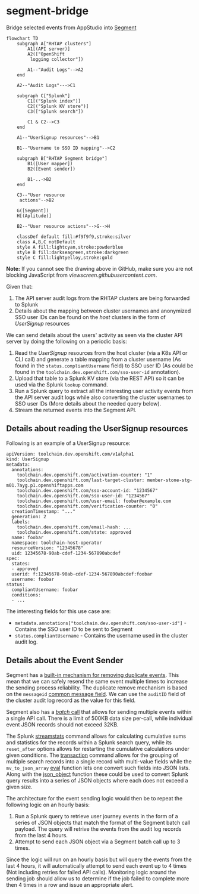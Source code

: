 # segment-bridge

Bridge selected events from AppStudio into [Segment][1]

```mermaid
flowchart TD
    subgraph A["RHTAP clusters"]
        A1[(API server)]
        A2(["OpenShift
         logging collector"])

        A1--"Audit Logs"-->A2
    end

    A2--"Audit Logs"--->C1
    
    subgraph C["Splunk"]
        C1[("Splunk index")]
        C2[("Splunk KV store")]
        C3(["Splunk search"])

        C1 & C2-->C3
    end

    A1--"UserSignup resources"-->B1

    B1--"Username to SSO ID mapping"-->C2

    subgraph B["RHTAP Segment bridge"]
        B1([User mapper])
        B2([Event sender])

        B1-..->B2
    end

    C3--"User resource
     actions"-->B2

    G([Segment])
    H[(Aplitude)]

    B2--"User resource actions"-->G-->H

    classDef default fill:#f9f9f9,stroke:silver
    class A,B,C notDefault
    style A fill:lightcyan,stroke:powderblue
    style B fill:darkseagreen,stroke:darkgreen
    style C fill:lightyelloy,stroke:gold
```
**Note:** If you cannot see the drawing above in GitHub, make sure you are not
blocking JavaScript from *viewscreen.githubusercontent.com*.

Given that:

1. The API server audit logs from the RHTAP clusters are being forwarded to
   Splunk
2. Details about the mapping between cluster usernames and anonymized SSO user
   IDs can be found on the *host* clusters in the form of *UserSignup*
   resources

We can send details about the users' activity as seen via the cluster API
server by doing the following on a periodic basis:

1. Read the *UserSignup* resources from the host cluster (via a K8s API or CLI
   call) and generate a table mapping from a cluster username (As found in the
     `status.compliantUsername` field) to SSO user ID (As could be found in the
       `toolchain.dev.openshift.com/sso-user-id` annotation).
2. Upload that table to a Splunk KV store (via the REST API) so it can be used
   via the Splunk `lookup` command.
3. Run a Splunk query to extract all the interesting user activity events from
   the API server audit logs while also converting the cluster usernames to SSO
   user IDs (More details about the needed query below).
4. Stream the returned events into the Segment API.

[1]: https://app.segment.com

## Details about reading the UserSignup resources

Following is an example of a UserSignup resource:
```
apiVersion: toolchain.dev.openshift.com/v1alpha1
kind: UserSignup
metadata:
  annotations:
    toolchain.dev.openshift.com/activation-counter: "1"
    toolchain.dev.openshift.com/last-target-cluster: member-stone-stg-m01.7ayg.p1.openshiftapps.com
    toolchain.dev.openshift.com/sso-account-id: "1234567"
    toolchain.dev.openshift.com/sso-user-id: "1234567"
    toolchain.dev.openshift.com/user-email: foobar@example.com
    toolchain.dev.openshift.com/verification-counter: "0"
  creationTimestamp: "..."
  generation: 2
  labels:
    toolchain.dev.openshift.com/email-hash: ...
    toolchain.dev.openshift.com/state: approved
  name: foobar
  namespace: toolchain-host-operator
  resourceVersion: "12345678"
  uid: 12345678-90ab-cdef-1234-567890abcdef
spec:
  states:
  - approved
  userid: f:12345678-90ab-cdef-1234-567890abcdef:foobar
  username: foobar
status:
  compliantUsername: foobar
  conditions:
  - ...
```

The interesting fields for this use case are:

- `metadata.annotations["toolchain.dev.openshift.com/sso-user-id"]` - Contains
  the SSO user ID to be sent to Segment
- `status.compliantUsername` - Contains the username used in the cluster audit
  log.

## Details about the Event Sender

Segment has a [built-in mechanism for removing duplicate events][ES1]. This
mean that we can safely resend the same event multiple times to increase the
sending process reliability. The duplicate remove mechanism is based on the
`messageid` [common message field][ES2]. We can use the `auditID` field of the
cluster audit log record as the value for this field.

Segment also has a [*batch* call][ES3] that allows for sending multiple events
within a single API call. There is a limit of 500KB data size per-call, while
individual event JSON records should not exceed 32KB.

The Splunk [streamstats][ES4] command allows for calculating cumulative sums
and statistics for the records within a Splunk search query, while its
`reset_after` options allows for restarting the cumulative calculations under
given conditions. The [transaction][ES5] command allows for the grouping of
multiple search records into a single record with multi-value fields while the
`mv_to_json_array` [eval][ES6] function lets one convert such fields into JSON
lists. Along with the [json_object][ES7] function these could be used to
convert Splunk query results into a series of JSON objects where each does not
exceed a given size.

The architecture for the event sending logic would then be to repeat the
following logic on an hourly basis:

1. Run a Splunk query to retrieve user journey events in the form of a
   series of JSON objects that match the format of the Segment batch call
   payload. The query will retrive the events from the audit log records
   from the last 4 hours.
2. Attempt to send each JSON object via a Segment batch call up to 3 times.
  
Since the logic will run on an hourly basis but will query the events from the
last 4 hours, it will automatically attempt to send each event up to 4 times
(Not including retries for failed API calls). Monitoring logic around the
sending job should allow us to determine if the job failed to complete more
then 4 times in a row and issue an appropriate alert.

[ES1]: https://segment.com/blog/exactly-once-delivery/
[ES2]: https://segment.com/docs/connections/spec/common/
[ES3]: https://segment.com/docs/connections/sources/catalog/libraries/server/http-api/#batch
[ES4]: https://docs.splunk.com/Documentation/Splunk/9.0.4/SearchReference/Streamstats
[ES5]: https://docs.splunk.com/Documentation/SplunkCloud/9.0.2303/SearchReference/Transaction
[ES6]: https://docs.splunk.com/Documentation/Splunk/9.0.4/SearchReference/Eval
[ES7]: https://docs.splunk.com/Documentation/Splunk/9.0.4/SearchReference/JSONFunctions#json_object.28.26lt.3Bmembers.26gt.3B.29
